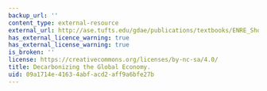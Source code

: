 ```yaml
---
backup_url: ''
content_type: external-resource
external_url: http://ase.tufts.edu/gdae/publications/textbooks/ENRE_ShortUpdates.html
has_external_licence_warning: true
has_external_license_warning: true
is_broken: ''
license: https://creativecommons.org/licenses/by-nc-sa/4.0/
title: Decarbonizing the Global Economy.
uid: 09a1714e-4163-4abf-acd2-aff9a6bfe27b
---
```

